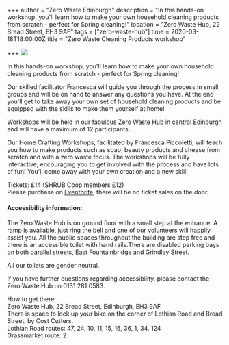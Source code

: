 +++
author = "Zero Waste Edinburgh"
description = "In this hands-on workshop, you'll learn how to make your own household cleaning products from scratch - perfect for Spring cleaning!"
location = "Zero Waste Hub, 22 Bread Street, EH3 9AF"
tags = ["zero-waste-hub"]
time = 2020-03-18T18:00:00Z
title = "Zero Waste Cleaning Products workshop"

+++
![](https://res.cloudinary.com/shrub-co-op/image/upload/v1583848346/shrubcoop.org/media/87799462_4144692038889718_3481385943359815680_o_ygi8du.jpg)

In this hands-on workshop, you'll learn how to make your own household cleaning products from scratch - perfect for Spring cleaning!  
  
Our skilled facilitator Francesca will guide you through the process in small groups and will be on hand to answer any questions you have. At the end you'll get to take away your own set of household cleaning products and be equipped with the skills to make them yourself at home!   
  
Workshops will be held in our fabulous Zero Waste Hub in central Edinburgh and will have a maximum of 12 participants.  
  
Our Home Crafting Workshops, facilitated by Francesca Piccoletti, will teach you how to make products such as soap, beauty products and cheese from scratch and with a zero waste focus. The workshops will be fully interactive, encouraging you to get involved with the process and have lots of fun! You'll come away with your own creation and a new skill!  
  
Tickets: £14 (SHRUB Coop members £12)  
Please purchase on [Eventbrite](https://www.eventbrite.co.uk/e/zero-waste-cleaning-products-workshop-tickets-96962963835), there will be no ticket sales on the door.

#### Accessibility information:

The Zero Waste Hub is on ground floor with a small step at the entrance. A ramp is available, just ring the bell and one of our volunteers will happily assist you. All the public spaces throughout the building are step free and there is an accessible toilet with hand rails.There are disabled parking bays on both parallel streets, East Fountainbridge and Grindlay Street.  
  
All our toilets are gender neutral.  
  
If you have further questions regarding accessibility, please contact the Zero Waste Hub on 0131 281 0583.  
  
How to get there:  
Zero Waste Hub, 22 Bread Street, Edinburgh, EH3 9AF  
There is space to lock up your bike on the corner of Lothian Road and Bread Street, by Cost Cutters.  
Lothian Road routes: 47, 24, 10, 11, 15, 16, 36, 1, 34, 124  
Grassmarket route: 2